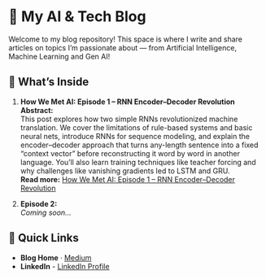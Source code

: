# 📝 My AI & Tech Blog

Welcome to my blog repository! This space is where I write and share articles on topics I’m passionate about — from Artificial Intelligence, Machine Learning and Gen AI!

## 🚀 What’s Inside

1. **How We Met AI: Episode 1 – RNN Encoder–Decoder Revolution**  
   **Abstract:**  
   This post explores how two simple RNNs revolutionized machine translation. We cover the limitations of rule-based systems and basic neural nets, introduce RNNs for sequence modeling, and explain the encoder–decoder approach that turns any-length sentence into a fixed “context vector” before reconstructing it word by word in another language. You’ll also learn training techniques like teacher forcing and why challenges like vanishing gradients led to LSTM and GRU.  
   **Read more:** [How We Met AI: Episode 1 – RNN Encoder–Decoder Revolution](https://medium.com/@bhookyauday/how-we-met-ai-episode-1-rnn-encoder-decoder-revolution-a1ffabef76d5)

2. **Episode 2:**  
   _Coming soon…_


## 🔗 Quick Links

- **Blog Home** · [Medium](https://medium.com/@bhookyauday)
- **LinkedIn** - [LinkedIn Profile](https://www.linkedin.com/in/uday-chandra/)
